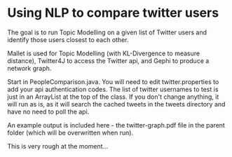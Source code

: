 # Using NLP to compare twitter users

The goal is to run Topic Modelling on a given list of Twitter users and identify those users closest to each other.

Mallet is used for Topic Modelling (with KL-Divergence to measure distance), Twitter4J to access the Twitter api, and Gephi to produce a network graph.

Start in PeopleComparison.java. You will need to edit twitter.properties to add your api authentication codes. The list of twitter usernames to test is just in an ArrayList at the top of the class. If you don't change anything, it will run as is, as it will search the cached tweets in the tweets directory and have no need to poll the api.

An example output is included here - the twitter-graph.pdf file in the parent folder (which will be overwritten when run).

This is very rough at the moment...
